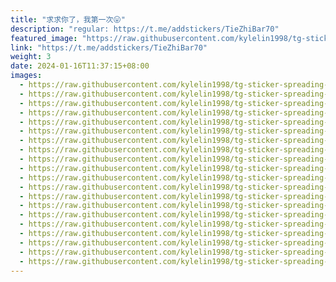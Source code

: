 ```yaml
---
title: "求求你了，我第一次😛"
description: "regular: https://t.me/addstickers/TieZhiBar70"
featured_image: "https://raw.githubusercontent.com/kylelin1998/tg-sticker-spreading-worldwide-images/main/img/3476504f-14de-4b72-a8b6-fcfc00dab0e9.jpg"
link: "https://t.me/addstickers/TieZhiBar70"
weight: 3
date: 2024-01-16T11:37:15+08:00
images:
  - https://raw.githubusercontent.com/kylelin1998/tg-sticker-spreading-worldwide-images/main/img/3476504f-14de-4b72-a8b6-fcfc00dab0e9.jpg
  - https://raw.githubusercontent.com/kylelin1998/tg-sticker-spreading-worldwide-images/main/img/ddb45ada-4dd0-49ed-bb8d-09609a8fa3ed.jpg
  - https://raw.githubusercontent.com/kylelin1998/tg-sticker-spreading-worldwide-images/main/img/8a831e14-3e8e-4550-a9c5-9ca53145eb01.jpg
  - https://raw.githubusercontent.com/kylelin1998/tg-sticker-spreading-worldwide-images/main/img/6f8815c7-ef49-4813-bc31-8858c48cabf5.jpg
  - https://raw.githubusercontent.com/kylelin1998/tg-sticker-spreading-worldwide-images/main/img/f9c8b36f-29da-48c8-b6a4-4c007419fd86.jpg
  - https://raw.githubusercontent.com/kylelin1998/tg-sticker-spreading-worldwide-images/main/img/030fca57-b9fb-48ef-8290-0285d75eee80.jpg
  - https://raw.githubusercontent.com/kylelin1998/tg-sticker-spreading-worldwide-images/main/img/278005bc-37ca-40d7-a8ba-8ef6c9a90426.jpg
  - https://raw.githubusercontent.com/kylelin1998/tg-sticker-spreading-worldwide-images/main/img/9742f215-30f6-48f5-a79d-55cac6eac8bc.jpg
  - https://raw.githubusercontent.com/kylelin1998/tg-sticker-spreading-worldwide-images/main/img/74574758-ff4d-4b54-b69a-2bfd23a64885.jpg
  - https://raw.githubusercontent.com/kylelin1998/tg-sticker-spreading-worldwide-images/main/img/8204b12b-c0b0-4e29-bfdb-842cba3c8f5f.jpg
  - https://raw.githubusercontent.com/kylelin1998/tg-sticker-spreading-worldwide-images/main/img/16e02c27-9b58-45f8-ac52-5a371d7426e1.jpg
  - https://raw.githubusercontent.com/kylelin1998/tg-sticker-spreading-worldwide-images/main/img/a8f53e8a-f6e3-4ed5-813c-080a35f988b5.jpg
  - https://raw.githubusercontent.com/kylelin1998/tg-sticker-spreading-worldwide-images/main/img/e6124bb2-7c5a-4a86-88cb-6cdf4c5a2dab.jpg
  - https://raw.githubusercontent.com/kylelin1998/tg-sticker-spreading-worldwide-images/main/img/1c215be1-1c6d-4220-ac39-1ed5c52c5749.jpg
  - https://raw.githubusercontent.com/kylelin1998/tg-sticker-spreading-worldwide-images/main/img/1d744987-261e-4c28-9e45-7de859267b35.jpg
  - https://raw.githubusercontent.com/kylelin1998/tg-sticker-spreading-worldwide-images/main/img/e86bea2c-7d55-47f0-9c16-57ad65f554b5.jpg
  - https://raw.githubusercontent.com/kylelin1998/tg-sticker-spreading-worldwide-images/main/img/4abfc51b-59d6-45a5-b19e-566d5ad731fd.jpg
  - https://raw.githubusercontent.com/kylelin1998/tg-sticker-spreading-worldwide-images/main/img/d6dd2d36-7c9f-4a84-84c4-4fc9326338c8.jpg
  - https://raw.githubusercontent.com/kylelin1998/tg-sticker-spreading-worldwide-images/main/img/d1a33f06-8f12-4003-821d-1da102ad1bd1.jpg
  - https://raw.githubusercontent.com/kylelin1998/tg-sticker-spreading-worldwide-images/main/img/825e2c7f-c904-46d1-ad04-7f754372ba6b.jpg
---
```

